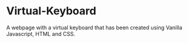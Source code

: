# Virtual-Keyboard

A webpage with a virtual keyboard that has been created using Vanilla Javascript, HTML and CSS. 
